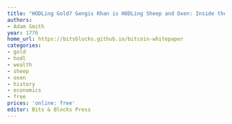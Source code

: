 ```yaml
---
title: "HODLing Gold? Gengis Khan is HODLing Sheep and Oxen: Inside the True Nature and Causes of the Wealth of Nations"
authors:
- Adam Smith
year: 1776
home_url: https://bitsblocks.github.io/bitcoin-whitepaper
categories:
- gold
- hodl
- wealth
- sheep
- oxen
- history
- economics
- free
prices: 'online: free'
editor: Bits & Blocks Press
---
```

